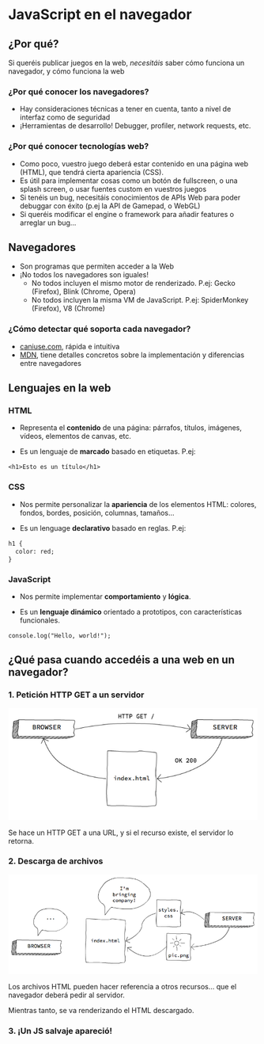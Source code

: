 # JavaScript en el navegador



## ¿Por qué?


Si queréis publicar juegos en la web, _necesitáis_ saber cómo funciona un navegador, y cómo funciona la web


### ¿Por qué conocer los navegadores?

- Hay consideraciones técnicas a tener en cuenta, tanto a nivel de interfaz como de seguridad
- ¡Herramientas de desarrollo! Debugger, profiler, network requests, etc.


### ¿Por qué conocer tecnologías web?

- Como poco, vuestro juego deberá estar contenido en una página web (HTML), que tendrá cierta apariencia (CSS).
- Es útil para implementar cosas como un botón de fullscreen, o una splash screen, o usar fuentes custom en vuestros juegos
- Si tenéis un bug, necesitáis conocimientos de APIs Web para poder debuggar con éxito (p.ej la API de Gamepad, o WebGL)
- Si queréis modificar el engine o framework para añadir features o arreglar un bug…



## Navegadores


- Son programas que permiten acceder a la Web
- ¡No todos los navegadores son iguales!
    - No todos incluyen el mismo motor de renderizado. P.ej: Gecko (Firefox), Blink (Chrome, Opera)
    - No todos incluyen la misma VM de JavaScript. P.ej: SpiderMonkey (Firefox), V8 (Chrome)


### ¿Cómo detectar qué soporta cada navegador?

- [caniuse.com](http://caniuse.com), rápida e intuitiva
- [MDN](http://developer.mozilla.org), tiene detalles concretos sobre la implementación y diferencias entre navegadores



## Lenguajes en la web


### HTML

- Representa el **contenido** de una página: párrafos, títulos, imágenes, vídeos, elementos de canvas, etc.

- Es un lenguaje de **marcado** basado en etiquetas. P.ej:

```
<h1>Esto es un título</h1>
```


### CSS

- Nos permite personalizar la **apariencia** de los elementos HTML: colores, fondos, bordes, posición, columnas, tamaños…

- Es un lenguage **declarativo** basado en reglas. P.ej:

```
h1 {
  color: red;
}
```


### JavaScript

- Nos permite implementar **comportamiento** y **lógica**.

- Es un **lenguaje dinámico** orientado a prototipos, con características funcionales.

```
console.log("Hello, world!");
```



## ¿Qué pasa cuando accedéis a una web en un navegador?


### 1. Petición HTTP GET a un servidor

![Paso 1](imgs/request_dance_step1.png)

Se hace un HTTP GET a una URL, y si el recurso existe, el servidor lo retorna.


### 2. Descarga de archivos

![Paso 2](imgs/request_dance_step2.png)

Los archivos HTML pueden hacer referencia a otros recursos… que el navegador deberá pedir al servidor.

Mientras tanto, se va renderizando el HTML descargado.


### 3. ¡Un JS salvaje apareció!
